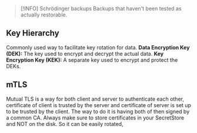 
> [!INFO] Schrödinger backups
> Backups that haven't been tested as actually restorable.

## Key Hierarchy
Commonly used way to facilitate key rotation for data.
**Data Encryption Key (DEK):** The key used to encrypt and decrypt the actual data.
**Key Encryption Key (KEK):** A separate key used to encrypt and protect the DEKs.


## mTLS
Mutual TLS is a way for both client and server to authenticate each other, certificate of client is trusted by the server and certificate of server is set up to be trusted by the client. The way to do it is having both of then signed by a common CA. Always make sure to store certificates in your SecretStore and NOT on the disk. So it can be easily rotated,

